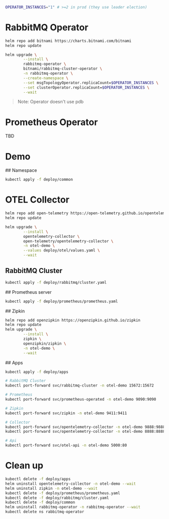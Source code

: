 ```bash
OPERATOR_INSTANCES="1" # >=2 in prod (they use leader election) 
```

# RabbitMQ Operator

```bash
helm repo add bitnami https://charts.bitnami.com/bitnami
helm repo update

helm upgrade \
        --install \
        rabbitmq-operator \
        bitnami/rabbitmq-cluster-operator \
        -n rabbitmq-operator \
        --create-namespace \
        --set msgTopologyOperator.replicaCount=$OPERATOR_INSTANCES \
        --set clusterOperator.replicaCount=$OPERATOR_INSTANCES \
        --wait
```

> Note: Operator doesn't use pdb


# Prometheus Operator

TBD

# Demo

## Namespace

```bash
kubectl apply -f deploy/common
```

# OTEL Collector

```bash
helm repo add open-telemetry https://open-telemetry.github.io/opentelemetry-helm-charts
helm repo update

helm upgrade \
        --install \
        opentelemetry-collector \
        open-telemetry/opentelemetry-collector \
        -n otel-demo \
        --values deploy/otel/values.yaml \
        --wait
```

## RabbitMQ Cluster
<!-- https://github.com/rabbitmq/cluster-operator/tree/main/docs/examples -->
```bash
kubectl apply -f deploy/rabbitmq/cluster.yaml
```

## Prometheus server

```bash
kubectl apply -f deploy/prometheus/prometheus.yaml
```

## Zipkin
```bash
helm repo add openzipkin https://openzipkin.github.io/zipkin
helm repo update
helm upgrade \
        --install \
        zipkin \
        openzipkin/zipkin \
        -n otel-demo \
        --wait
```

## Apps

```bash
kubectl apply -f deploy/apps
```

```bash
# RabbitMQ Cluster
kubectl port-forward svc/rabbitmq-cluster -n otel-demo 15672:15672

# Prometheus 
kubectl port-forward svc/prometheus-operated -n otel-demo 9090:9090

# Zipkin 
kubectl port-forward svc/zipkin -n otel-demo 9411:9411

# Collector 
kubectl port-forward svc/opentelemetry-collector -n otel-demo 9888:9888 # Apps
kubectl port-forward svc/opentelemetry-collector -n otel-demo 8888:8888 # Collector

# Api 
kubectl port-forward svc/otel-api -n otel-demo 5000:80
```


# Clean up

```bash
kubectl delete -f deploy/apps
helm uninstall opentelemetry-collector -n otel-demo --wait
helm uninstall zipkin -n otel-demo --wait
kubectl delete -f deploy/prometheus/prometheus.yaml
kubectl delete -f deploy/rabbitmq/cluster.yaml
kubectl delete -f deploy/common
helm uninstall rabbitmq-operator -n rabbitmq-operator --wait
kubectl delete ns rabbitmq-operator
```